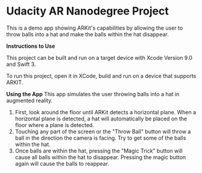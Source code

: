 #  Udacity AR Nanodegree Project
This is a demo app showing ARKit's capabilities by allowing the user to throw balls into a hat and make
the balls within the hat disappear.

**Instructions to Use**

This project can be built and run on a target device with Xcode Version 9.0 and Swift 3.

To run this project, open it in XCode, build and run on a device that supports ARKIT.

**Using the App**
This app simulates the user throwing balls into a hat in augmented reality.

1. First, look around the floor until ARKit detects a horizontal plane.  When a horizontal plane is detected, a hat will automatically be placed on the floor where a plane is detected.
2. Touching any part of the screen or the "Throw Ball" button will throw a ball in the direction the camera is facing. Try to get some of the balls within the hat.
3. Once balls are within the hat, pressing the "Magic Trick" button will cause all balls within the hat to disappear.  Pressing the magic button again will cause the balls to reappear.
